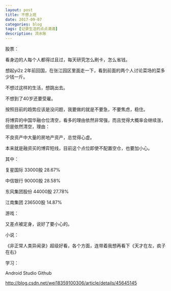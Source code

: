 ```yaml
---
layout: post
title: 不想上班
date: 2017-09-07
categories: blog
tags: [记录生活的点点滴滴]
description: 流水账
---
```


股票：

看身边的人每个人都得过且过，每天研究怎么刷卡，怎么省钱。

想起yi2z 2年前回国，在张江园区里面走一下，看到前面的两个人讨论菜场的菜多少钱一斤。

不想过这样的生活，想跳出去。

不想到了40岁还要受雇。

按照目前的趋势应该是没问题，我要做的就是不要急，不要焦虑，稳住。

将博弈的中国华融仓位清空，看多的理由依然非常强，而且觉得大概率会继续涨，但是依然清空，理由：

不良资产中大量的房地产资产，总觉得心虚。

本来就是融资买的博弈短线，目前这个点位即使不配置空仓，也要加小心。

其中：

复星国际 33000股 28.67%

中信银行 90000股 28.58%

东风集团股份 44000股 27.78%

江南集团 236500股 14.87%

游戏：

又差点被定身，说好了要小心的。

小说：

《非正常人类异闻录》超级好看，各个方面，连带着我想再看下《天才在左，疯子在右》

学习：

Android Studio Github

http://blog.csdn.net/wei18359100306/article/details/45645145

















